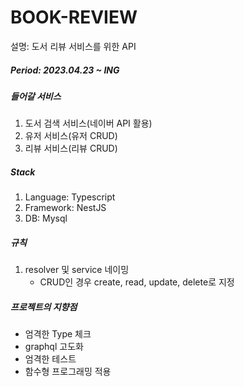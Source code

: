 # BOOK-REVIEW

설명: 도서 리뷰 서비스를 위한 API

##### Period: 2023.04.23 ~ ING

##### 들어갈 서비스

1. 도서 검색 서비스(네이버 API 활용)
2. 유저 서비스(유저 CRUD)
3. 리뷰 서비스(리뷰 CRUD)

##### Stack

1. Language: Typescript
2. Framework: NestJS
3. DB: Mysql

##### 규칙

1. resolver 및 service 네이밍
   - CRUD인 경우 create, read, update, delete로 지정

##### 프로젝트의 지향점

- 엄격한 Type 체크
- graphql 고도화
- 엄격한 테스트
- 함수형 프로그래밍 적용
